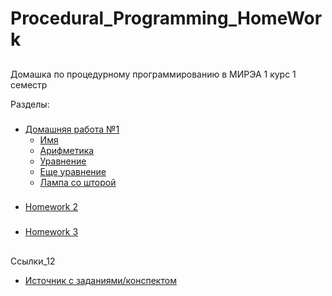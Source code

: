 # Procedural_Programming_HomeWork

##
Домашка по процедурному программированию в МИРЭА 1 курс 1 семестр

Разделы:
###
* [Домашняя работа №1](HomeWork_1)
    - [Имя](HomeWork_1/task_name)
    - [Арифметика](HomeWork_1/task_arithmetic)
    - [Уравнение](HomeWork_1/task_equation)
    - [Еще уравнение](HomeWork_1/task_quadratic_equation)
    - [Лампа со шторой](HomeWork_1/task_lamp_with_curtain)

  
###
 - [Homework 2](HomeWork_2)
    
    
###
 - [Homework 3](HomeWork_3)



##
Ссылки_12

 - [Источник с заданиями/конспектом](https://lizochekk.jimdofree.com/)
